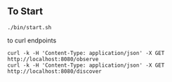 ## To Start

```
./bin/start.sh
```


to curl endpoints

```
curl -k -H 'Content-Type: application/json' -X GET http://localhost:8080/observe
curl -k -H 'Content-Type: application/json' -X GET http://localhost:8080/discover
```
